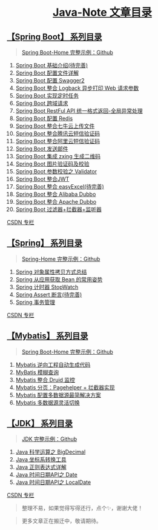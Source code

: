 <h1 align="center"><a href="#" target="_blank">Java-Note 文章目录</a></h1>


## [【Spring Boot】 系列目录](https://www.dusty.vip/categories/Spring-Boot/)

> [Spring Boot-Home 完整示例：Github](https://github.com/vanDusty/SpringBoot-Home)

1. [Spring Boot 基础介绍(待完善)](/Notes/Spring%20Boot/Spring%20Boot%20基础介绍.md)
1. [Spring Boot 配置文件详解](/Notes/Spring%20Boot/Spring%20Boot%20配置文件详解.md)
1. [Spring Boot 配置 Swagger2](/Notes/Spring%20Boot/Spring%20Boot%20配置%20Swagger2.md)
1. [Spring Boot 整合 Logback 异步打印 Web 请求参数](/Notes/Spring%20Boot/Spring%20Boot%20整合%20Logback%20异步打印%20Web%20请求参数.md)
1. [Spring Boot 实现定时任务](/Notes/Spring%20Boot/Spring%20Boot%20定时任务.md)
1. [Spring Boot 跨域请求](/Notes/Spring%20Boot/Spring%20Boot%20跨域请求.md)
1. [Spring Boot RestFul API 统一格式返回-全局异常处理](/Notes/Spring%20Boot/Spring%20Boot%20RestFul%20API%20统一格式返回-全局异常处理.md)
1. [Spring Boot 配置 Redis](/Notes/Spring%20Boot/Spring%20Boot%20配置%20Redis.md)
1. [Spring Boot 整合七牛云上传文件](/Notes/Spring%20Boot/Spring%20Boot%20整合七牛云上传文件.md)
1. [Spring Boot 整合腾讯云短信验证码](/Notes/Spring%20Boot/Spring%20Boot%20整合腾讯云短信验证码.md)
1. [Spring Boot 整合阿里云短信验证码](/Notes/Spring%20Boot/Spring%20Boot%20整合阿里云短信验证码.md)
1. [Spring Boot 发送邮件](/Notes/Spring%20Boot/Spring%20Boot%20发送邮件.md)
1. [Spring Boot 集成 zxing 生成二维码](/Notes/Spring%20Boot/Spring%20Boot%20集成%20zxing%20生成二维码.md)
1. [Spring Boot 图片验证码及校验](/Notes/Spring%20Boot/Spring%20Boot%20图片验证码及校验.md)
1. [Spring Boot 参数校验之 Validator](/Notes/Spring%20Boot/Spring%20Boot%20参数校验之%20Validator.md)
1. [Spring Boot 整合JWT](/Notes/Spring%20Boot/Spring%20Boot%20整合JWT.md)
1. [Spring Boot 整合 easyExcel(待完善)](#)
1. [Spring Boot 整合 Alibaba Dubbo](/Notes/Spring%20Boot/Spring%20Boot%20整合%20Alibaba%20Dubbo.md)
1. [Spring Boot 整合 Apache Dubbo](/Notes/Spring%20Boot/Spring%20Boot%20整合%20Apache%20Dubbo.md)
1. [Spring Boot 过滤器+拦截器+监听器](/Notes/Spring%20Boot/Spring%20Boot%20过滤器+拦截器+监听器.md)

[ CSDN 专栏](https://blog.csdn.net/weixin_42036952/category_9294464.html)

## [【Spring】 系列目录](https://www.dusty.vip/categories/Spring/)

> [Spring-Home 完整示例：Github](https://github.com/vanDusty/Spring-Home)

1. [Spring 对象属性拷贝方式总结](/Notes/Spring/Spring%20对象属性拷贝方式总结.md)
1. [Spring 从应用获取 Bean 的常用姿势](/Notes/Spring/Spring%20从应用获取Bean的常用姿势.md)
1. [Spring 计时器 StopWatch](/Notes/Spring/Spring%20计时器%20StopWatch.md)
1. [Spring Assert 断言(待完善)](/Notes/Spring/Spring%20Assert%20断言.md)
1. [Spring 事务管理](/Notes/Spring/Spring%20事务管理.md)



[ CSDN 专栏](https://blog.csdn.net/weixin_42036952/category_9979650.html)


## [【Mybatis】 系列目录](https://www.dusty.vip/)

> [Spring Boot-Home 完整示例：Github](https://github.com/vanDusty/Mybatis-Home)

1. [Mybatis 逆向工程自动生成代码](/Notes/Mybatis/Mybatis%20逆向工程自动生成代码.md)
1. [MyBatis 模糊查询](/Notes/Mybatis/MyBatis%20模糊查询.md)
1. [Mybatis 整合 Druid 监控](/Notes/Mybatis/Mybatis%20整合%20Druid%20监控.md)
1. [Mybatis 分页：Pagehelper + 拦截器实现](/Notes/Mybatis/Mybatis%20分页：Pagehelper%20+%20拦截器实现.md)
1. [Mybatis 配置多数据源最简解决方案](/Notes/Mybatis/Mybatis%20配置多数据源最简解决方案.md)
1. [Mybatis 多数据源灵活切换](/Notes/Mybatis/Mybatis%20数据源灵活切换.md)

## [【JDK】 系列目录](https://www.dusty.vip/categories/JDK)

> [JDK 完整示例：Github](https://github.com/vanDusty/JDK)

1. [Java 科学运算之 BigDecimal](/Notes/JDK/Number/Java%20科学运算之BigDecimal.md)
1. [Java 坐标系转换工具](/Notes/JDK/Number/Java%20坐标系转换工具.md)
1. [Java 正则表达式详解](/Notes/JDK/Verify/Java%20正则表达式详解.md)
1. [Java 时间日期API之 Date](/Notes/JDK/Date/Java%20时间日期API之%20Date.md)
1. [Java 时间日期API之 LocalDate](/Notes/JDK/Date/Java%20时间日期API之%20LocalDate.md)

[ CSDN 专栏](https://blog.csdn.net/weixin_42036952/category_9984360.html)

> 整理不易，如果觉得写得还行，点个✨，谢谢大佬！

> 更多文章正在搬迁中，敬请期待。